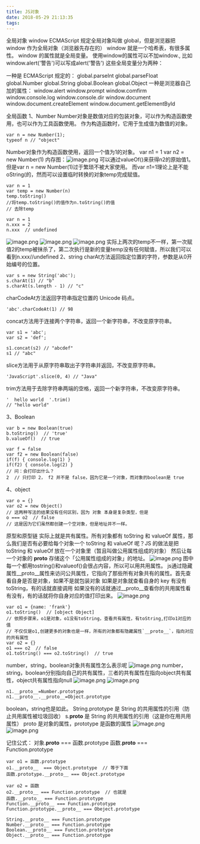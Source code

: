 ```yaml
---
title: JS对象
date: 2018-05-29 21:13:35
tags:
---
```


全局对象 window
ECMAScript 规定全局对象叫做 global，但是浏览器把 window 作为全局对象（浏览器先存在的）
window 就是一个哈希表，有很多属性。
window 的属性就是全局变量。
使用window的属性可以不加window.,
比如window.alert('警告')可以写成alert('警告')
这些全局变量分为两种：

一种是 ECMAScript 规定的：
global.parseInt
global.parseFloat
global.Number
global.String
global.Boolean
global.Object
一种是浏览器自己加的属性：
window.alert
window.prompt
window.comfirm
window.console.log
window.console.dir
window.document
window.document.createElement
window.document.getElementById

全局函数
1、Number
Number对象是数值对应的包装对象，可以作为构造函数使用，也可以作为工具函数使用。
作为构造函数时，它用于生成值为数值的对象。
```
var n = new Number(1);
typeof n // "object"
```
Number对象作为构造函数使用，返回一个值为1的对象。
var n1 = 1
var n2 = new Number(1)
内存图：![image.png](https://upload-images.jianshu.io/upload_images/11649292-0115ee3aba50fe70.png?imageMogr2/auto-orient/strip%7CimageView2/2/w/1240)
可以通过valueOf()来获得n2的原始值1。
但是var n = new Number(1)过于繁琐不被大家使用。
而var n1=1理论上是不能oString(的，然而可以设置临时转换的对象temp完成赋值。
```
var n = 1 
var temp = new Number(n)  
temp.toString()
//将temp.toString()的值作为n.toString()的值
// 去除temp
```
```
var n = 1
n.xxx = 2
n.xxx  // undefined
```
![image.png](https://upload-images.jianshu.io/upload_images/11649292-e37cba851e766e92.png?imageMogr2/auto-orient/strip%7CimageView2/2/w/1240)
![image.png](https://upload-images.jianshu.io/upload_images/11649292-ae406fca571b9742.png?imageMogr2/auto-orient/strip%7CimageView2/2/w/1240)
![image.png](https://upload-images.jianshu.io/upload_images/11649292-7c8e98118498e670.png?imageMogr2/auto-orient/strip%7CimageView2/2/w/1240)
实际上两次的temp不一样，第一次赋值2的temp被抹杀了，第二次执行是新的变量temp没有任何赋值，所以我们可以看到n.xxx//undefined
2、string
charAt方法返回指定位置的字符，参数是从0开始编号的位置。
```
var s = new String('abc');
s.charAt(1) // "b"
s.charAt(s.length - 1) // "c"
```
charCodeAt方法返回字符串指定位置的 Unicode 码点。
```
'abc'.charCodeAt(1) // 98
```
concat方法用于连接两个字符串，返回一个新字符串，不改变原字符串。
```
var s1 = 'abc';
var s2 = 'def';

s1.concat(s2) // "abcdef"
s1 // "abc"
```
slice方法用于从原字符串取出子字符串并返回，不改变原字符串。
```
'JavaScript'.slice(0, 4) // "Java"
```
trim方法用于去除字符串两端的空格，返回一个新字符串，不改变原字符串。
```
'  hello world  '.trim()
// "hello world"
```
3、Boolean
```
var b = new Boolean(true)
b.toString()  // 'true'
b.valueOf()  // true

var f = false
var f2 = new Boolean(false)
if(f) { console.log(1) }
if(f2) { console.log(2) }
// 问：会打印出什么？
2  // 只打印 2， f2 并不是 false，因为它是一个对象，而对象的boolean是 true     
```
4、object
```
var o = {}
var o2 = new Object()
// 这两种写法的结果没有任何区别，因为 对象 本身是复杂类型，但是
o === o2  // false
// 这是因为它们虽然都创建一个空对象，但是地址并不一样。
```
原型和原型链
实际上就是共有属性。所有对象都有 toString 和 valueOf 属性，那么我们是否有必要给每个对象一个 toString 和 valueOf 呢？JS 的做法是把 toString 和 valueOf 放在一个对象里（暂且叫做公用属性组成的对象）
然后让每一个对象的 __proto__ 存储这个「公用属性组成的对象」的地址。
![image.png](https://upload-images.jianshu.io/upload_images/11649292-a60f1e680d7c462c.png?imageMogr2/auto-orient/strip%7CimageView2/2/w/1240)
图中每一个都用tostring()和valueof()会很占内容，所以可以用共用属性。
js通过隐藏属性__proto__属性来访问公共属性，它指向了那些所有对象共有的属性。首先查看自身是否是对象，如果不是就包装对象
如果是对象就查看自身的 key 有没有 toString，有的话就直接调用
如果没有的话就通过__proto__查看你的共用属性看有没有，有的话就将你自身对应的值打印出来。
![image.png](https://upload-images.jianshu.io/upload_images/11649292-9f50cbecc4b3993c.png?imageMogr2/auto-orient/strip%7CimageView2/2/w/1240)
```
var o1 = {name: 'frank'}
o1.toString()  // [object Object]
// 依照步骤来，o1是对象，o1没有toString，查看共有属性，有toString,打印o1对应的值
// 不仅仅是o1,创建更多的对象也是一样，所有的对象都有隐藏属性`__proto__`，指向对应的共有属性
var o2 = {}
o1 === o2  // false
o1.toString() === o2.toString()  // true
```
number，string，boolean对象共有属性怎么表示呢
![image.png](https://upload-images.jianshu.io/upload_images/11649292-8a5ee324aa58e357.png?imageMogr2/auto-orient/strip%7CimageView2/2/w/1240)
number，string，boolean分别指向自己的共有属性，三者的共有属性在指向object共有属性，object共有属性指向null
![image.png](https://upload-images.jianshu.io/upload_images/11649292-2cf3657538452c61.png?imageMogr2/auto-orient/strip%7CimageView2/2/w/1240)
![image.png](https://upload-images.jianshu.io/upload_images/11649292-8ccae7d2f5d6b2a3.png?imageMogr2/auto-orient/strip%7CimageView2/2/w/1240)

```
n1.__proto__=Number.prototype
n1.__proto__.__proto__=Object.prototype
```
boolean，string也是如此。
String.prototype 是 String 的共用属性的引用（防止共用属性被垃圾回收）
s.__proto__ 是 String 的共用属性的引用（这是你在用共用属性）
proto 是对象的属性，prototype 是函数的属性
![image.png](https://upload-images.jianshu.io/upload_images/11649292-8baa9f0874025a0c.png?imageMogr2/auto-orient/strip%7CimageView2/2/w/1240)
![image.png](https://upload-images.jianshu.io/upload_images/11649292-5c0796e028dad623.png?imageMogr2/auto-orient/strip%7CimageView2/2/w/1240)


记住公式：
对象.__proto__ === 函数.prototype
函数.__proto__ === Function.prototype
```
var o1 = 函数.prototype
o1.__proto__  === Object.prototype  // 等于下面
函数.prototype.__proto__ === Object.prototype

var o2 = 函数
o2.__proto__ === Function.prototype  // 也就是
函数.__proto__ === Function.prototype
Function.__proto__ === Function.prototype
Function.prototype.__proto__ === Obeject.prototype

String.__proto__ === Function.prototype
Number.__proto__ === Function.prototype
Boolean.__proto__ === Function.prototype
Object.__proto__ === Function.prototype
```